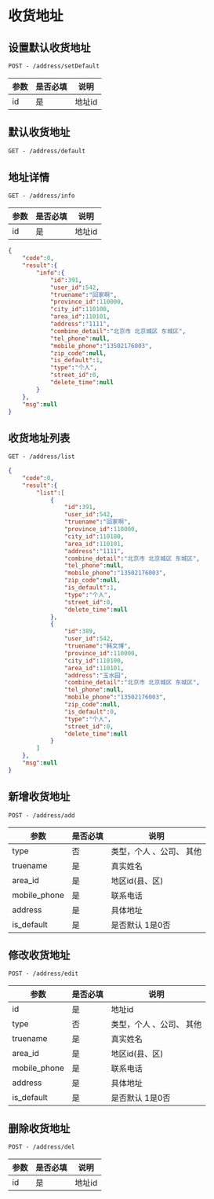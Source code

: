 # 收货地址
## 设置默认收货地址

```html
POST - /address/setDefault
```

| 参数   | 是否必填 | 说明   |
| ---- | ---- | ---- |
| id   | 是    | 地址id |

## 默认收货地址

```html
GET - /address/default
```

## 地址详情

```html
GET - /address/info
```

| 参数   | 是否必填 | 说明   |
| ---- | ---- | ---- |
| id   | 是    | 地址id |

```json
{
    "code":0,
    "result":{
        "info":{
            "id":391,
            "user_id":542,
            "truename":"回家啊",
            "province_id":110000,
            "city_id":110100,
            "area_id":110101,
            "address":"1111",
            "combine_detail":"北京市 北京城区 东城区",
            "tel_phone":null,
            "mobile_phone":"13502176003",
            "zip_code":null,
            "is_default":1,
            "type":"个人",
            "street_id":0,
            "delete_time":null
        }
    },
    "msg":null
}
```



## 收货地址列表

```html
GET - /address/list
```

```json
{
    "code":0,
    "result":{
        "list":[
            {
                "id":391,
                "user_id":542,
                "truename":"回家啊",
                "province_id":110000,
                "city_id":110100,
                "area_id":110101,
                "address":"1111",
                "combine_detail":"北京市 北京城区 东城区",
                "tel_phone":null,
                "mobile_phone":"13502176003",
                "zip_code":null,
                "is_default":1,
                "type":"个人",
                "street_id":0,
                "delete_time":null
            },
            {
                "id":389,
                "user_id":542,
                "truename":"韩文博",
                "province_id":110000,
                "city_id":110100,
                "area_id":110101,
                "address":"玉水园",
                "combine_detail":"北京市 北京城区 东城区",
                "tel_phone":null,
                "mobile_phone":"13502176003",
                "zip_code":null,
                "is_default":0,
                "type":"个人",
                "street_id":0,
                "delete_time":null
            }
        ]
    },
    "msg":null
}
```



## 新增收货地址

```html
POST - /address/add
```

| 参数         | 是否必填 | 说明                     |
| ------------ | -------- | ------------------------ |
| type         | 否       | 类型，个人 、公司、 其他 |
| truename     | 是       | 真实姓名                 |
| area_id      | 是       | 地区id(县、区)           |
| mobile_phone | 是       | 联系电话                 |
| address      | 是       | 具体地址                 |
| is_default   | 是       | 是否默认  1是0否         |

## 修改收货地址
```html
POST - /address/edit
```

| 参数         | 是否必填 | 说明                     |
| ------------ | -------- | ------------------------ |
| id           | 是       | 地址id                   |
| type         | 否       | 类型，个人 、公司、 其他 |
| truename     | 是       | 真实姓名                 |
| area_id      | 是       | 地区id(县、区)           |
| mobile_phone | 是       | 联系电话                 |
| address      | 是       | 具体地址                 |
| is_default   | 是       | 是否默认  1是0否         |
## 删除收货地址

```html
POST - /address/del
```

| 参数   | 是否必填 | 说明   |
| ---- | ---- | ---- |
| id   | 是    | 地址id |

